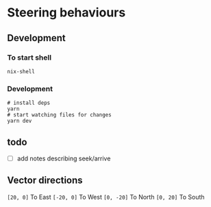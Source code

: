 # Steering behaviours

## Development

### To start shell

`nix-shell`

### Development

```shell
# install deps
yarn
# start watching files for changes
yarn dev
```

## todo

- [ ] add notes describing seek/arrive

## Vector directions

`[20, 0]` To East
`[-20, 0]` To West
`[0, -20]` To North
`[0, 20]` To South
